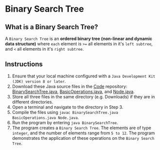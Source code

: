 # Binary Search Tree

## What is a Binary Search Tree?
A `Binary Search Tree` is an **ordered binary tree (non-linear and dynamic data structure)** where `each` element is `>=` all elements in it's `left subtree`, and `<` all elements in it's `right subtree`.

## Instructions
1. Ensure that your local machine configured with a `Java Development Kit (JDK) version 8 or later`.
2. Download these Java source files in the [Code](https://github.com/shumarb/code/tree/main) repository: [BinarySearchTree.java](https://github.com/shumarb/code/tree/main/data-structures/BinarySearchTree.java), [BasicOperations.java](https://github.com/shumarb/code/tree/main/support/BasicOperations.java), and [Node.java](https://github.com/shumarb/code/tree/main/data-structures/Node.java).
3. Store all three files in the same directory (e.g. Downloads) if they are in different directories.
4. Open a terminal and navigate to the directory in Step 3.
5. Compile the files using `javac BinarySearchTree.java BasicOperations.java Node.java`.
6. Run the program by entering `java BinarySearchTree`.
7. The program creates a `Binary Search Tree`. The elements are of type `integer`, and the number of elements range from `5 to 12`. The program demonstrates the application of these operations on the `Binary Search Tree`.
